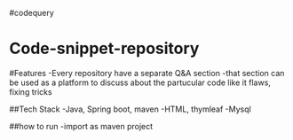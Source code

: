 #codequery
# Code-snippet-repository


#Features
-Every repository have a separate Q&A section
-that section can be used as a platform to discuss about the partucular code like it flaws, fixing tricks

##Tech Stack
-Java, Spring boot, maven
-HTML, thymleaf 
-Mysql


##how to run
-import as maven project
